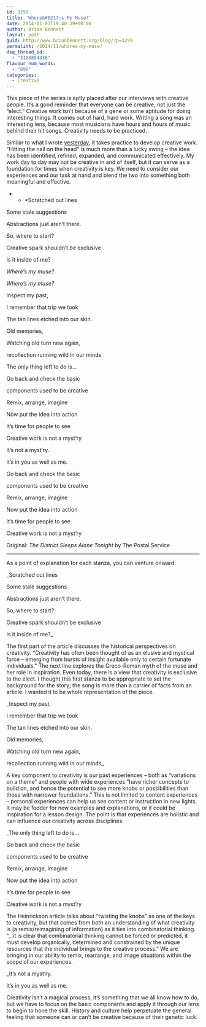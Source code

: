 ```yaml
---
id: 3299
title: 'Where&#8217;s My Muse?'
date: 2014-11-03T19:40:39+00:00
author: Brian Bennett
layout: post
guid: http://www.brianbennett.org/blog/?p=3299
permalink: /2014/11/wheres-my-muse/
dsq_thread_id:
  - "3188854330"
flavour_num_words:
  - "898"
categories:
  - Creative
---
```

This piece of the series is aptly placed after our interviews with creative people. It&#8217;s a good reminder that everyone can be creative, not just the &#8220;elect.&#8221; Creative work isn&#8217;t because of a gene or some aptitude for doing interesting things. It comes out of hard, hard work. Writing a song was an interesting lens, because most musicians have hours and hours of music behind their hit songs. Creativity needs to be practiced.

Similar to what I wrote <a href="http://blog.ohheybrian.com/a-few-feet/" target="blank">yesterday</a>, it takes practice to develop creative work. &#8220;Hitting the nail on the head&#8221; is much more than a lucky swing &#8211; the idea has been identified, refined, expanded, and communicated effectively. My work day to day may not be creative in and of itself, but it can serve as a foundation for times when creativity is key. We need to consider our experiences and our task at hand and blend the two into something both meaningful and effective. 

* * *Scratched out lines


  
Some stale suggestions
  
Abstractions just aren&#8217;t there.
  
So, where to start?
  
Creative spark shouldn&#8217;t be exclusive
  
Is it inside of me?</p> 

_Where&#8217;s my muse?_
  
_Where&#8217;s my muse?_

Inspect my past,
  
I remember that trip we took
  
The tan lines etched into our skin.
  
Old memories,
  
Watching old turn new again,
  
recollection running wild in our minds

The only thing left to do is&#8230;

Go back and check the basic
  
components used to be creative
  
Remix, arrange, imagine
  
Now put the idea into action
  
It&#8217;s time for people to see
  
Creative work is not a myst&#8217;ry

It&#8217;s not a myst&#8217;ry.

It&#8217;s in you as well as me.

Go back and check the basic
  
components used to be creative
  
Remix, arrange, imagine
  
Now put the idea into action
  
It&#8217;s time for people to see
  
Creative work is not a myst&#8217;ry

Original: _The District Sleeps Alone Tonight_ by The Postal Service
  


* * *

As a point of explanation for each stanza, you can venture onward:

_Scratched out lines
  
Some stale suggestions
  
Abstractions just aren’t there.
  
So, where to start?
  
Creative spark shouldn’t be exclusive
  
Is it inside of me?_

The first part of the article discusses the historical perspectives on creativity. &#8220;Creativity has often been thought of as an elusive and mystical force – emerging from bursts of insight available only to certain fortunate individuals.&#8221; The next line explores the Greco-Roman myth of the muse and her role in inspiration. Even today, there is a view that creativity is exclusive to the elect. I thought this first stanza to be appropriate to set the background for the story; the song is more than a carrier of facts from an article. I wanted it to be whole representation of the piece.

_Inspect my past,
  
I remember that trip we took
  
The tan lines etched into our skin.
  
Old memories,
  
Watching old turn new again,
  
recollection running wild in our minds_

A key component to creativity is our past experiences &#8211; both as &#8220;variations on a theme&#8221; and people with wide experiences &#8220;have richer concepts to build on, and hence the potential to see more knobs or possibilities than those with narrower foundations.&#8221; This is not limited to content experiences &#8211; personal experiences can help us see content or instruction in new lights. It may be fodder for new examples and explanations, or it could be inspiration for a lesson design. The point is that experiences are holistic and can influence our creativity across disciplines.

_The only thing left to do is…</p> 

Go back and check the basic
  
components used to be creative
  
Remix, arrange, imagine
  
Now put the idea into action
  
It’s time for people to see
  
Creative work is not a myst’ry</i>

The Heinrickson article talks about &#8220;twisting the knobs&#8221; as one of the keys to creativity, but that comes from both an understanding of what creativity is (a remix/reimagining of information) as it ties into combinatorial thinking. &#8220;&#8230;it is clear that combinatorial thinking cannot be forced or predicted, it must develop organically, determined and constrained by the unique resources that the individual brings to the creative process.&#8221; We are bringing in our ability to remix, rearrange, and image situations within the scope of our experiences.

_It’s not a myst’ry.</p> 

It’s in you as well as me.</i>

Creativity isn&#8217;t a magical process, it&#8217;s something that we all know how to do, but we have to focus on the basic components and apply it through our lens to begin to hone the skill. History and culture help perpetuate the general feeling that someone can or can&#8217;t be creative because of their genetic luck.